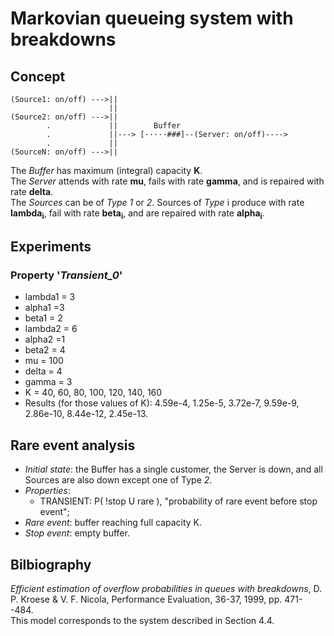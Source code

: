 Markovian queueing system with breakdowns
=========================================

Concept
-------
                       
```
(Source1: on/off) --->||
                      ||
(Source2: on/off) --->||
        .             ||        Buffer
        .             ||---> [·····###]--(Server: on/off)---->
        .             ||
(SourceN: on/off) --->||
```
                       
The _Buffer_ has maximum (integral) capacity **K**.<br>
The _Server_ attends with rate **mu**, fails with rate **gamma**,
and is repaired with rate **delta**.<br>
The _Sources_ can be of _Type_ _1_ or _2_. Sources of _Type_ i produce
with rate **lambda<sub>i</sub>**, fail with rate **beta<sub>i</sub>**,
and are repaired  with rate **alpha<sub>i</sub>**.

Experiments
-----------
### Property '*Transient_0*'
- lambda1 = 3
- alpha1 =3
- beta1 = 2
- lambda2 = 6
- alpha2 =1
- beta2 = 4
- mu = 100
- delta = 4
- gamma = 3
- K = 40, 60, 80, 100, 120, 140, 160
- Results (for those values of K): 4.59e-4, 1.25e-5, 3.72e-7, 9.59e-9,
2.86e-10, 8.44e-12, 2.45e-13.

Rare event analysis
-------------------
- _Initial state_: the Buffer has a single customer, the Server is down,
  and all Sources are also down except one of Type _2_.
- _Properties_:
    - TRANSIENT: P( !stop U rare ), "probability of rare event before stop event";
- _Rare event_: buffer reaching full capacity K.
- _Stop event_: empty buffer.

Bilbiography
------------
_Efficient estimation of overflow probabilities in queues
with breakdowns_, D. P. Kroese & V. F. Nicola, Performance Evaluation,
36-37, 1999, pp. 471--484.<br>
This model corresponds to the system described in Section 4.4.

